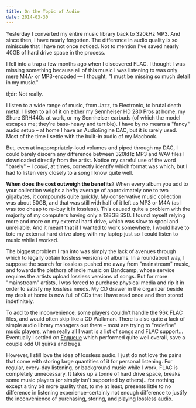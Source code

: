 ```yaml
---
title: On the Topic of Audio
date: 2014-03-30
---
```


Yesterday I converted my entire music library back to 320kHz MP3. And since
then, I have nearly forgotten. The difference in audio quality is so miniscule
that I have not once noticed. Not to mention I've saved nearly 40GB of hard
drive space in the process.

I fell into a trap a few months ago when I discovered FLAC. I thought I was
missing something because all of this music I was listening to was only mere
M4A- or MP3-encoded — I thought, "I must be missing so much detail in my music."

tl;dr: Not really.

I listen to a wide range of music, from Jazz, to Electronic, to brutal death
metal. I listen to all of it on either my Sennheiser HD 280 Pros at home, my
Shure SRH440s at work, or my Sennheiser earbuds (of which the model escapes me;
they're bass-heavy and terrible). I have by no means a "fancy" audio setup – at
home I have an AudioEngine DAC, but it is rarely used. Most of the time I settle
with the built-in audio of my Macbook.

But, even at inappropriately-loud volumes and piped through my DAC, I could
barely discern any difference between 320kHz MP3 and WAV files I downloaded
directly from the artist. Notice my careful use of the word "barely" – I
_could_, at times, correctly identify which format was which, but I had to
listen very closely to a song I know quite well.

**When does the cost outweigh the benefits**? When every album you add to your
collection weighs a hefty average of approximately one to two gigabytes, it
compounds quite quickly. My conservative music collection was about 50GB, and
that was still with half of it left as MP3 or M4A (as I was too cheap to re-buy
it in lossless). This caused quite a problem with the majority of my computers
having only a 128GB SSD. I found myself relying more and more on my external
hard drive, which was slow to spool and unreliable. And it meant that if I
wanted to work somewhere, I would have to tote my external hard drive along with
my laptop just so I could listen to music while I worked.

The biggest problem I ran into was simply the lack of avenues through which to
legally obtain lossless versions of albums. In a roundabout way, I suppose the
search for lossless pushed me away from "mainstream" music, and towards the
plethora of indie music on Bandcamp, whose service requires the artists upload
lossless versions of songs. But for more "mainstream" artists, I was forced to
purchase physical media and rip it in order to satisfy my lossless needs. My CD
drawer in the organizer beside my desk at home is now full of CDs that I have
read once and then stored indefinitely.

To add to the inconvenience, some players couldn't handle the 96k FLAC files,
and would often skip like a CD Walkman. There is also quite a lack of simple
audio library managers out there – most are trying to "redefine" music players,
when really all I want is a list of songs and FLAC support… Eventually I settled
on [Enqueue](http://www.enqueueapp.com/) which performed quite well overall,
save a couple odd UI quirks and bugs.

However, I still love the idea of lossless audio. I just do not love the pains
that come with storing large quantities of it for personal listening.  For
regular, every-day listening, or background music while I work, FLAC is
completely unnecessary. It takes up a tonne of hard drive space, breaks some
music players (or simply isn't supported by others)…for nothing except a tiny
bit more quality that, to me at least, presents little to no difference in
listening experience–certainly not enough difference to justify the
inconvenience of purchasing, storing, and playing lossless audio.
